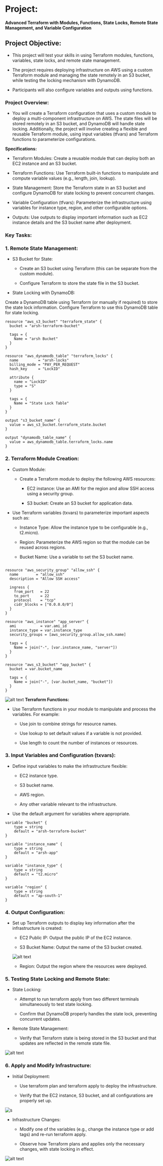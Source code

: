 # Project: 

**Advanced Terraform with Modules, Functions, State Locks, Remote State Management, and Variable Configuration**

## Project Objective:

+ This project will test your skills in using Terraform modules, functions, variables, state locks, and remote state management. 

+ The project requires deploying infrastructure on AWS using a custom Terraform module and managing the state remotely in an S3 bucket, while testing the locking mechanism with DynamoDB. 

+ Participants will also configure variables and outputs using functions.

### Project Overview:


+ You will create a Terraform configuration that uses a custom module to deploy a multi-component infrastructure on AWS. The state files will be stored remotely in an S3 bucket, and DynamoDB will handle state locking. Additionally, the project will involve creating a flexible and reusable Terraform module, using input variables (tfvars) and Terraform functions to parameterize configurations.

**Specifications:**

+ Terraform Modules: Create a reusable module that can deploy both an EC2 instance and an S3 bucket.

+ Terraform Functions: Use Terraform built-in functions to manipulate and compute variable values (e.g., length, join, lookup).

+ State Management: Store the Terraform state in an S3 bucket and configure DynamoDB for state locking to prevent concurrent changes.

+ Variable Configuration (tfvars): Parameterize the infrastructure using variables for instance type, region, and other configurable options.

+ Outputs: Use outputs to display important information such as EC2 instance details and the S3 bucket name after deployment.

### Key Tasks:

### 1. Remote State Management:

+ S3 Bucket for State:

    + Create an S3 bucket using Terraform (this can be separate from the custom module).

    + Configure Terraform to store the state file in the S3 bucket.

+ State Locking with DynamoDB:

Create a DynamoDB table using Terraform (or manually if required) to store the state lock information.
Configure Terraform to use this DynamoDB table for state locking.

```hcl
resource "aws_s3_bucket" "terraform_state" {
  bucket = "arsh-terraform-bucket"

  tags = {
    Name = "arsh Bucket"
  }
}

resource "aws_dynamodb_table" "terraform_locks" {
  name         = "arsh-locks"
  billing_mode = "PAY_PER_REQUEST"
  hash_key     = "LockID"

  attribute {
    name = "LockID"
    type = "S"
  }

  tags = {
    Name = "State Lock Table"
  }
}

output "s3_bucket_name" {
  value = aws_s3_bucket.terraform_state.bucket
}

output "dynamodb_table_name" {
  value = aws_dynamodb_table.terraform_locks.name
}
```

### 2. Terraform Module Creation:

+ Custom Module:

    + Create a Terraform module to deploy the following AWS resources:

        + EC2 instance: Use an AMI for the region and allow SSH access using a security group.

        + S3 bucket: Create an S3 bucket for application data.


+ Use Terraform variables (txvars) to parameterize important aspects such as:
    
    + Instance Type: Allow the instance type to be configurable (e.g., t2.micro).
    
    + Region: Parameterize the AWS region so that the module can be reused across regions.
    
    + Bucket Name: Use a variable to set the S3 bucket name.


```hcl

resource "aws_security_group" "allow_ssh" {
  name        = "allow_ssh"
  description = "Allow SSH access"

  ingress {
    from_port   = 22
    to_port     = 22
    protocol    = "tcp"
    cidr_blocks = ["0.0.0.0/0"]
  }
}

resource "aws_instance" "app_server" {
  ami           = var.ami_id
  instance_type = var.instance_type
  security_groups = [aws_security_group.allow_ssh.name]

  tags = {
    Name = join("-", [var.instance_name, "server"])
  }
}

resource "aws_s3_bucket" "app_bucket" {
  bucket = var.bucket_name

  tags = {
    Name = join("-", [var.bucket_name, "bucket"])
  }
}

```

![alt text](<images/Screenshot from 2024-08-30 16-48-32.png>)
**Terraform Functions:**

+ Use Terraform functions in your module to manipulate and process the variables. For example:
    
    + Use join to combine strings for resource names.
    
    + Use lookup to set default values if a variable is not provided.
    
    + Use length to count the number of instances or resources.


### 3. Input Variables and Configuration (txvars):
+ Define input variables to make the infrastructure flexible:
    
    + EC2 instance type.
    
    + S3 bucket name.
    
    + AWS region.
    
    + Any other variable relevant to the infrastructure.

+ Use the default argument for variables where appropriate.

```hcl
variable "bucket" {
    type = string
    default = "arsh-terraform-bucket"
}

variable "instance_name" {
    type = string
    default = "arsh-app"
}

variable "instance_type" {
    type = string
    default = "t2.micro"
}

variable "region" {
    type = string
    default = "ap-south-1"
}
```

### 4. Output Configuration:

+ Set up Terraform outputs to display key information after the infrastructure is created:
    
    + EC2 Public IP: Output the public IP of the EC2 instance.
 
    + S3 Bucket Name: Output the name of the S3 bucket created.

    ![alt text](<images/Screenshot from 2024-08-30 16-50-16.png>)
    
    + Region: Output the region where the resources were deployed.

### 5. Testing State Locking and Remote State:

+ State Locking:
    
    + Attempt to run terraform apply from two different terminals simultaneously to test state locking.
    
    + Confirm that DynamoDB properly handles the state lock, preventing concurrent updates.

+ Remote State Management:

    + Verify that Terraform state is being stored in the S3 bucket and that updates are reflected in the remote state file.

![alt text](<images/Screenshot from 2024-08-30 16-50-59.png>)




### 6. Apply and Modify Infrastructure:

+ Initial Deployment:
    
    + Use terraform plan and terraform apply to deploy the infrastructure.
    
    + Verify that the EC2 instance, S3 bucket, and all configurations are properly set up.

![s](<images/Screenshot from 2024-08-31 08-29-17.png>)
+ Infrastructure Changes:
    
    + Modify one of the variables (e.g., change the instance type or add tags) and re-run terraform apply.
    
    + Observe how Terraform plans and applies only the necessary changes, with state locking in effect.

![alt text](<images/Screenshot from 2024-08-30 16-52-26.png>)